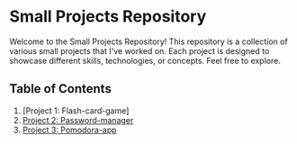 # Small Projects Repository

Welcome to the Small Projects Repository! This repository is a collection of various small projects that I've worked on. Each project is designed to showcase different skills, technologies, or concepts. Feel free to explore.

## Table of Contents

1. [Project 1: Flash-card-game]
2. [Project 2: Password-manager](#project-2-name-of-project)
3. [Project 3: Pomodora-app](#project-3-name-of-project)